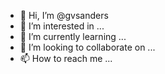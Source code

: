 - 👋 Hi, I’m @gvsanders
- 👀 I’m interested in ...
- 🌱 I’m currently learning ...
- 💞️ I’m looking to collaborate on ...
- 📫 How to reach me ...

<!---
gvsanders/gvsanders is a ✨ special ✨ repository because its `README.md` (this file) appears on your GitHub profile.
You can click the Preview link to take a look at your changes.
--->

